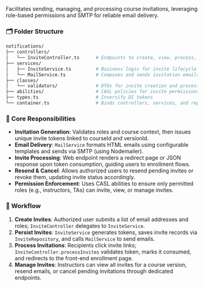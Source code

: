 Facilitates sending, managing, and processing course invitations, leveraging role-based permissions and SMTP for reliable email delivery.

### 🗂️ Folder Structure

```bash
notifications/
├── controllers/
│   └── InviteController.ts      # Endpoints to create, view, process, resend, and cancel invites
├── services/
│   ├── InviteService.ts         # Business logic for invite lifecycle and persistence
│   └── MailService.ts           # Composes and sends invitation emails via SMTP
├── classes/
│   └── validators/              # DTOs for invite creation and processing
├── abilities/                   # CASL policies for invite permissions
├── types.ts                     # Inversify DI tokens
└── container.ts                 # Binds controllers, services, and repositories
```

### 🎯 Core Responsibilities

- **Invitation Generation**: Validates roles and course context, then issues unique invite tokens linked to courseId and versionId.
- **Email Delivery**: `MailService` formats HTML emails using configurable templates and sends via SMTP (using Nodemailer).
- **Invite Processing**: Web endpoint renders a redirect page or JSON response upon token consumption, guiding users to enrollment flows.
- **Resend & Cancel**: Allows authorized users to resend pending invites or revoke them, updating invite status accordingly.
- **Permission Enforcement**: Uses CASL abilities to ensure only permitted roles (e.g., instructors, TAs) can invite, view, or manage invites.

### 🔁 Workflow

1. **Create Invites**: Authorized user submits a list of email addresses and roles; `InviteController` delegates to `InviteService`.
2. **Persist Invites**: `InviteService` generates tokens, saves invite records via `InviteRepository`, and calls `MailService` to send emails.
3. **Process Invitations**: Recipients click invite links; `InviteController.processInvites` validates token, marks it consumed, and redirects to the front-end enrollment page.
4. **Manage Invites**: Instructors can view all invites for a course version, resend emails, or cancel pending invitations through dedicated endpoints.